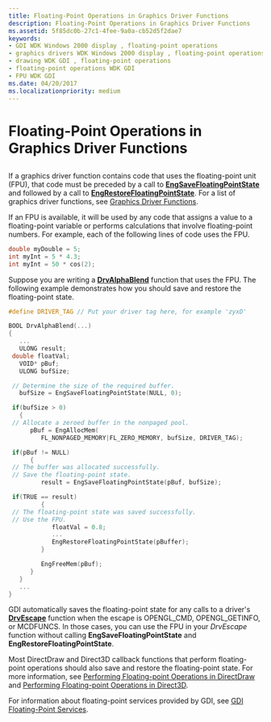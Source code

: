 ```yaml
---
title: Floating-Point Operations in Graphics Driver Functions
description: Floating-Point Operations in Graphics Driver Functions
ms.assetid: 5f85dc0b-27c1-4fee-9a0a-cb52d5f2dae7
keywords:
- GDI WDK Windows 2000 display , floating-point operations
- graphics drivers WDK Windows 2000 display , floating-point operations
- drawing WDK GDI , floating-point operations
- floating-point operations WDK GDI
- FPU WDK GDI
ms.date: 04/20/2017
ms.localizationpriority: medium
---
```


# Floating-Point Operations in Graphics Driver Functions


## <span id="ddk_floating_point_operations_in_graphics_driver_functions_gg"></span><span id="DDK_FLOATING_POINT_OPERATIONS_IN_GRAPHICS_DRIVER_FUNCTIONS_GG"></span>


If a graphics driver function contains code that uses the floating-point unit (FPU), that code must be preceded by a call to [**EngSaveFloatingPointState**](/windows/desktop/api/winddi/nf-winddi-engsavefloatingpointstate) and followed by a call to [**EngRestoreFloatingPointState**](/windows/desktop/api/winddi/nf-winddi-engrestorefloatingpointstate). For a list of graphics driver functions, see [Graphics Driver Functions](graphics-driver-functions.md).

If an FPU is available, it will be used by any code that assigns a value to a floating-point variable or performs calculations that involve floating-point numbers. For example, each of the following lines of code uses the FPU.

```cpp
double myDouble = 5;
int myInt = 5 * 4.3;
int myInt = 50 * cos(2);
```

Suppose you are writing a [**DrvAlphaBlend**](/windows/desktop/api/winddi/nf-winddi-drvalphablend) function that uses the FPU. The following example demonstrates how you should save and restore the floating-point state.

```cpp
#define DRIVER_TAG // Put your driver tag here, for example 'zyxD'

BOOL DrvAlphaBlend(...)
{
   ...
   ULONG result;
 double floatVal;
   VOID* pBuf;
   ULONG bufSize;

 // Determine the size of the required buffer.
   bufSize = EngSaveFloatingPointState(NULL, 0);

 if(bufSize > 0)
   {
 // Allocate a zeroed buffer in the nonpaged pool.
      pBuf = EngAllocMem(
         FL_NONPAGED_MEMORY|FL_ZERO_MEMORY, bufSize, DRIVER_TAG);

 if(pBuf != NULL)
      {
 // The buffer was allocated successfully.
 // Save the floating-point state.
         result = EngSaveFloatingPointState(pBuf, bufSize);

 if(TRUE == result)
         {
 // The floating-point state was saved successfully.
 // Use the FPU.
            floatVal = 0.8;
            ...
            EngRestoreFloatingPointState(pBuffer);
         }

         EngFreeMem(pBuf);
      }
   }
   ...
}
```

GDI automatically saves the floating-point state for any calls to a driver's [**DrvEscape**](/windows/desktop/api/winddi/nf-winddi-drvescape) function when the escape is OPENGL\_CMD, OPENGL\_GETINFO, or MCDFUNCS. In those cases, you can use the FPU in your *DrvEscape* function without calling **EngSaveFloatingPointState** and **EngRestoreFloatingPointState**.

Most DirectDraw and Direct3D callback functions that perform floating-point operations should also save and restore the floating-point state. For more information, see [Performing Floating-point Operations in DirectDraw](performing-floating-point-operations-in-directdraw.md) and [Performing Floating-point Operations in Direct3D](performing-floating-point-operations-in-direct3d.md).

For information about floating-point services provided by GDI, see [GDI Floating-Point Services](gdi-floating-point-services.md).

 

